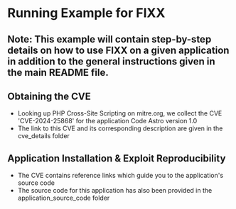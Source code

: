 # Running Example for FIXX

## Note: This example will contain step-by-step details on how to use FIXX on a given application in addition to the general instructions given in the main README file.

## Obtaining the CVE
- Looking up PHP Cross-Site Scripting on mitre.org, we collect the CVE 'CVE-2024-25868' for the application Code Astro version 1.0
- The link to this CVE and its corresponding description are given in the cve_details folder

## Application Installation & Exploit Reproducibility
- The CVE contains reference links which guide you to the application's source code
- The source code for this application has also been provided in the application_source_code folder

